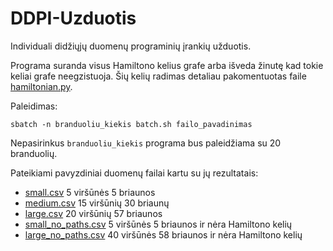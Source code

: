 # DDPI-Uzduotis
Individuali didžiųjų duomenų programinių įrankių užduotis.


Programa suranda visus Hamiltono kelius grafe arba išveda žinutę kad tokie keliai grafe neegzistuoja. Šių kelių radimas detaliau pakomentuotas faile [hamiltonian.py](https://github.com/dovmar/DDPI-Uzduotis/blob/main/hamiltonian.py).



Paleidimas:

```
sbatch -n branduoliu_kiekis batch.sh failo_pavadinimas 
```

Nepasirinkus `branduoliu_kiekis` programa bus paleidžiama su 20 branduolių.    



Pateikiami pavyzdiniai duomenų failai kartu su jų rezultatais:

- [small.csv](https://github.com/dovmar/DDPI-Uzduotis/blob/main/results/results.981301.out) 5 viršūnės 5 briaunos
- [medium.csv](https://github.com/dovmar/DDPI-Uzduotis/blob/main/results/results.981306.out) 15 viršūnių 30 briaunų
- [large.csv](https://github.com/dovmar/DDPI-Uzduotis/blob/main/results/results.981374.out) 20 viršūnių 57 briaunos
- [small_no_paths.csv](https://github.com/dovmar/DDPI-Uzduotis/blob/main/results/results.981302.out) 5 viršūnės 5 briaunos ir nėra Hamiltono kelių
- [large_no_paths.csv](https://github.com/dovmar/DDPI-Uzduotis/blob/main/results/results.981378.out) 40 viršūnės 58 briaunos ir nėra Hamiltono kelių
